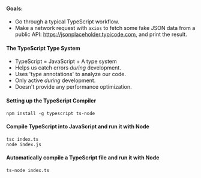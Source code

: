 #### Goals:

-   Go through a typical TypeScript workflow.
-   Make a network request with `axios` to fetch some fake JSON data from a public API: https://jsonplaceholder.typicode.com, and print the result.

#### The TypeScript Type System

-   TypeScript = JavaScript + A type system
-   Helps us catch errors _during_ development.
-   Uses 'type annotations' to analyze our code.
-   Only active _during_ development.
-   Doesn't provide any performance optimization.

#### Setting up the TypeScript Compiler

    npm install -g typescript ts-node

#### Compile TypeScript into JavaScript and run it with Node
    tsc index.ts
    node index.js

#### Automatically compile a TypeScript file and run it with Node
    ts-node index.ts
